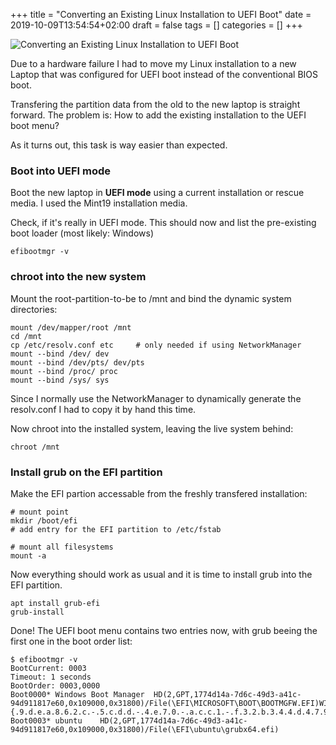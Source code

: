 +++
title = "Converting an Existing Linux Installation to UEFI Boot"
date = 2019-10-09T13:54:54+02:00
draft = false
tags = []
categories = []
+++

![Converting an Existing Linux Installation to UEFI Boot](/images/efiboot.png)

Due to a hardware failure I had to move my Linux installation to a new
Laptop that was configured for UEFI boot instead of the conventional BIOS
boot.

Transfering the partition data from the old to the new laptop is
straight forward. The problem is: How to add the existing installation to
the UEFI boot menu?

As it turns out, this task is way easier than expected.

<!--more-->


### Boot into UEFI mode

Boot the new laptop in **UEFI mode** using a current installation or rescue
media. I used the Mint19 installation media.

Check, if it's really in UEFI mode. This should now and list the
pre-existing boot loader (most likely: Windows)

	efibootmgr -v


### chroot into the new system

Mount the root-partition-to-be to /mnt and bind the dynamic system
directories:

	mount /dev/mapper/root /mnt
	cd /mnt
	cp /etc/resolv.conf etc		# only needed if using NetworkManager
	mount --bind /dev/ dev
	mount --bind /dev/pts/ dev/pts
	mount --bind /proc/ proc
	mount --bind /sys/ sys

Since I normally use the NetworkManager to dynamically generate the
resolv.conf I had to copy it by hand this time.

Now chroot into the installed system, leaving the live system behind:

	chroot /mnt


### Install grub on the EFI partition

Make the EFI partion accessable from the freshly transfered installation:

	# mount point
	mkdir /boot/efi
	# add entry for the EFI partition to /etc/fstab

	# mount all filesystems
	mount -a

Now everything should work as usual and it is time to install grub into the
EFI partition.

	apt install grub-efi
	grub-install

Done! The UEFI boot menu contains two entries now, with grub beeing the
first one in the boot order list:

	$ efibootmgr -v
	BootCurrent: 0003
	Timeout: 1 seconds
	BootOrder: 0003,0000
	Boot0000* Windows Boot Manager	HD(2,GPT,1774d14a-7d6c-49d3-a41c-94d911817e60,0x109000,0x31800)/File(\EFI\MICROSOFT\BOOT\BOOTMGFW.EFI)WINDOWS.........x...B.C.D.O.B.J.E.C.T.=.{.9.d.e.a.8.6.2.c.-.5.c.d.d.-.4.e.7.0.-.a.c.c.1.-.f.3.2.b.3.4.4.d.4.7.9.5.}....................
	Boot0003* ubuntu	HD(2,GPT,1774d14a-7d6c-49d3-a41c-94d911817e60,0x109000,0x31800)/File(\EFI\ubuntu\grubx64.efi)
